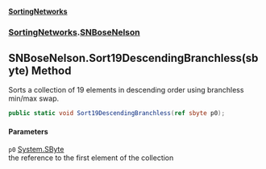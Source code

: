 #### [SortingNetworks](./index.md 'index')
### [SortingNetworks](./SortingNetworks.md 'SortingNetworks').[SNBoseNelson](./SortingNetworks-SNBoseNelson.md 'SortingNetworks.SNBoseNelson')
## SNBoseNelson.Sort19DescendingBranchless(sbyte) Method
Sorts a collection of 19 elements in descending order using branchless min/max swap.  
```csharp
public static void Sort19DescendingBranchless(ref sbyte p0);
```
#### Parameters
<a name='SortingNetworks-SNBoseNelson-Sort19DescendingBranchless(sbyte)-p0'></a>
`p0` [System.SByte](https://docs.microsoft.com/en-us/dotnet/api/System.SByte 'System.SByte')  
the reference to the first element of the collection  
  
